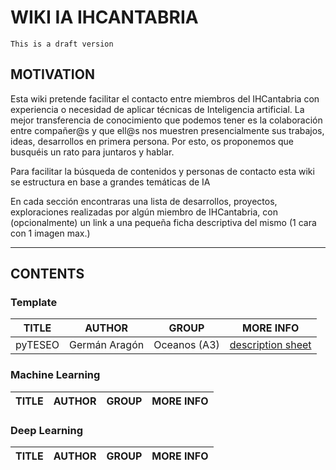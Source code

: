
# WIKI IA IHCANTABRIA
```{important}
This is a draft version

```

## MOTIVATION
Esta wiki pretende facilitar el contacto entre miembros del IHCantabria con experiencia o necesidad de aplicar técnicas de Inteligencia artificial.  La mejor transferencia de conocimiento que podemos tener es la colaboración entre compañer@s y que ell@s nos muestren presencialmente sus trabajos, ideas, desarrollos en primera persona. Por esto, os proponemos que busquéis un rato para juntaros y hablar. 

Para facilitar la búsqueda de contenidos y personas de contacto esta wiki se estructura en base a grandes temáticas de IA
 
En cada sección encontraras una lista de desarrollos, proyectos, exploraciones realizadas por algún miembro de IHCantabria, con (opcionalmente) un link a una pequeña ficha descriptiva del mismo (1 cara con 1 imagen max.) 

---

## CONTENTS

### Template
TITLE | AUTHOR | GROUP |  MORE INFO
------|--------|-------|-----------
pyTESEO | Germán Aragón | Oceanos (A3) |  [description sheet](sheets/pyteseo.md)


### Machine Learning
TITLE | AUTHOR | GROUP |  MORE INFO
------|--------|-------|-----------

### Deep Learning
TITLE | AUTHOR | GROUP |  MORE INFO
------|--------|-------|-----------




